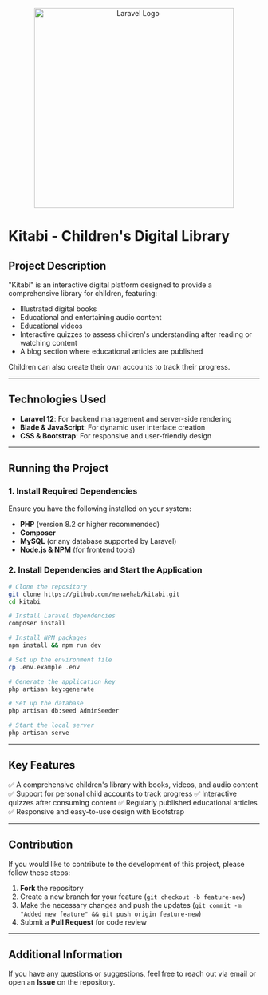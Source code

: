 <p align="center"><a href="https://laravel.com" target="_blank"><img src="https://raw.githubusercontent.com/laravel/art/master/logo-lockup/5%20SVG/2%20CMYK/1%20Full%20Color/laravel-logolockup-cmyk-red.svg" width="400" alt="Laravel Logo"></a></p>

# Kitabi - Children's Digital Library

## Project Description

"Kitabi" is an interactive digital platform designed to provide a comprehensive library for children, featuring:

-   Illustrated digital books
-   Educational and entertaining audio content
-   Educational videos
-   Interactive quizzes to assess children's understanding after reading or watching content
-   A blog section where educational articles are published

Children can also create their own accounts to track their progress.

---

## Technologies Used

-   **Laravel 12**: For backend management and server-side rendering
-   **Blade & JavaScript**: For dynamic user interface creation
-   **CSS & Bootstrap**: For responsive and user-friendly design

---

## Running the Project

### 1. Install Required Dependencies

Ensure you have the following installed on your system:

-   **PHP** (version 8.2 or higher recommended)
-   **Composer**
-   **MySQL** (or any database supported by Laravel)
-   **Node.js & NPM** (for frontend tools)

### 2. Install Dependencies and Start the Application

```sh
# Clone the repository
git clone https://github.com/menaehab/kitabi.git
cd kitabi

# Install Laravel dependencies
composer install

# Install NPM packages
npm install && npm run dev

# Set up the environment file
cp .env.example .env

# Generate the application key
php artisan key:generate

# Set up the database
php artisan db:seed AdminSeeder

# Start the local server
php artisan serve
```

---

## Key Features

✅ A comprehensive children's library with books, videos, and audio content
✅ Support for personal child accounts to track progress
✅ Interactive quizzes after consuming content
✅ Regularly published educational articles
✅ Responsive and easy-to-use design with Bootstrap

---

## Contribution

If you would like to contribute to the development of this project, please follow these steps:

1. **Fork** the repository
2. Create a new branch for your feature (`git checkout -b feature-new`)
3. Make the necessary changes and push the updates (`git commit -m "Added new feature" && git push origin feature-new`)
4. Submit a **Pull Request** for code review

---

## Additional Information

If you have any questions or suggestions, feel free to reach out via email or open an **Issue** on the repository.
